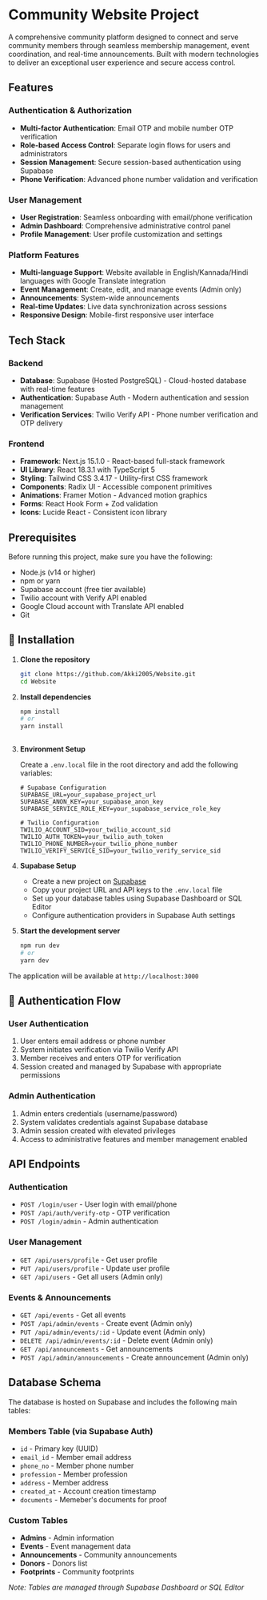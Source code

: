 # Community Website Project


A comprehensive community platform designed to connect and serve community members through seamless membership management, event coordination, and real-time announcements. Built with modern technologies to deliver an exceptional user experience and secure access control.

## Features

### Authentication & Authorization
- **Multi-factor Authentication**: Email OTP and mobile number OTP verification
- **Role-based Access Control**: Separate login flows for users and administrators
- **Session Management**: Secure session-based authentication using Supabase
- **Phone Verification**: Advanced phone number validation and verification
### User Management
- **User Registration**: Seamless onboarding with email/phone verification
- **Admin Dashboard**: Comprehensive administrative control panel
- **Profile Management**: User profile customization and settings

### Platform Features
- **Multi-language Support**: Website available in English/Kannada/Hindi languages with Google Translate integration
- **Event Management**: Create, edit, and manage events (Admin only)
- **Announcements**: System-wide announcements 
- **Real-time Updates**: Live data synchronization across sessions
- **Responsive Design**: Mobile-first responsive user interface

## Tech Stack

### Backend
- **Database**: Supabase (Hosted PostgreSQL) - Cloud-hosted database with real-time features
- **Authentication**: Supabase Auth - Modern authentication and session management
- **Verification Services**: Twilio Verify API - Phone number verification and OTP delivery

### Frontend
- **Framework**: Next.js 15.1.0 - React-based full-stack framework
- **UI Library**: React 18.3.1 with TypeScript 5
- **Styling**: Tailwind CSS 3.4.17 - Utility-first CSS framework
- **Components**: Radix UI - Accessible component primitives
- **Animations**: Framer Motion - Advanced motion graphics
- **Forms**: React Hook Form + Zod validation
- **Icons**: Lucide React - Consistent icon library

## Prerequisites

Before running this project, make sure you have the following:

- Node.js (v14 or higher)
- npm or yarn
- Supabase account (free tier available)
- Twilio account with Verify API enabled
- Google Cloud account with Translate API enabled
- Git

## 🔧 Installation

1. **Clone the repository**
   ```bash
   git clone https://github.com/Akki2005/Website.git
   cd Website
   ```

2. **Install dependencies**
   ```bash
   npm install
   # or
   yarn install
  
   ```

3. **Environment Setup**
   
   Create a `.env.local` file in the root directory and add the following variables:
   ```env
   # Supabase Configuration
   SUPABASE_URL=your_supabase_project_url
   SUPABASE_ANON_KEY=your_supabase_anon_key
   SUPABASE_SERVICE_ROLE_KEY=your_supabase_service_role_key

   # Twilio Configuration
   TWILIO_ACCOUNT_SID=your_twilio_account_sid
   TWILIO_AUTH_TOKEN=your_twilio_auth_token
   TWILIO_PHONE_NUMBER=your_twilio_phone_number
   TWILIO_VERIFY_SERVICE_SID=your_twilio_verify_service_sid

     ```

4. **Supabase Setup**
   
   - Create a new project on [Supabase](https://supabase.com)
   - Copy your project URL and API keys to the `.env.local` file
   - Set up your database tables using Supabase Dashboard or SQL Editor
   - Configure authentication providers in Supabase Auth settings

5. **Start the development server**
   ```bash
   npm run dev
   # or
   yarn dev
     ```

The application will be available at `http://localhost:3000`

## 🔐 Authentication Flow

### User Authentication
1. User enters email address or phone number
2. System initiates verification via Twilio Verify API
3. Member receives and enters OTP for verification
4. Session created and managed by Supabase with appropriate permissions

### Admin Authentication
1. Admin enters credentials (username/password)
2. System validates credentials against Supabase database
3. Admin session created with elevated privileges
4. Access to administrative features and member management enabled

## API Endpoints

### Authentication
- `POST /login/user` - User login with email/phone
- `POST /api/auth/verify-otp` - OTP verification
- `POST /login/admin` - Admin authentication
  

### User Management
- `GET /api/users/profile` - Get user profile
- `PUT /api/users/profile` - Update user profile
- `GET /api/users` - Get all users (Admin only)

### Events & Announcements
- `GET /api/events` - Get all events
- `POST /api/admin/events` - Create event (Admin only)
- `PUT /api/admin/events/:id` - Update event (Admin only)
- `DELETE /api/admin/events/:id` - Delete event (Admin only)
- `GET /api/announcements` - Get announcements
- `POST /api/admin/announcements` - Create announcement (Admin only)


## Database Schema

The database is hosted on Supabase and includes the following main tables:

### Members Table (via Supabase Auth)
- `id` - Primary key (UUID)
- `email_id` - Member email address
- `phone_no` - Member phone number
- `profession` - Member profession
- `address` - Member address
- `created_at` - Account creation timestamp
- `documents` - Memeber's documents for proof

### Custom Tables
- **Admins** - Admin information
- **Events** - Event management data
- **Announcements** - Community announcements
- **Donors** - Donors list
- **Footprints** - Community footprints



*Note: Tables are managed through Supabase Dashboard or SQL Editor*

